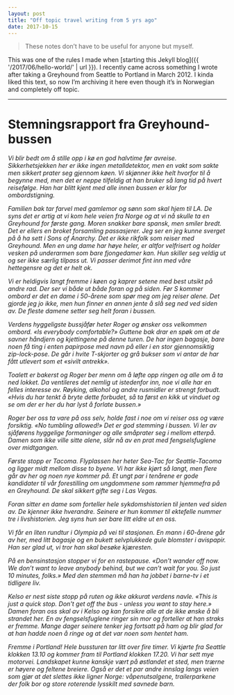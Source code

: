 ```yaml
---
layout: post
title: "Off topic travel writing from 5 yrs ago"
date: 2017-10-15
---
```


> These notes don’t have to be useful for anyone but myself.

This was one of the rules I made when [starting this Jekyll blog]({{ '/2017/06/hello-world/' | url }}). I recently came across something I wrote after taking a Greyhound from Seattle to Portland in March 2012. I kinda liked this text, so now I’m archiving it here even though it’s in Norwegian and completely off topic.

---

# Stemningsrapport fra Greyhound-bussen

_Vi blir bedt om å stille opp i kø en god halvtime før avreise. Sikkerhetsjekken her er ikke ingen metalldetektor, men en vakt som sakte men sikkert prater seg gjennom køen. Vi skjønner ikke helt hvorfor til å begynne med, men det er neppe tilfeldig at han bruker så lang tid på hvert reisefølge. Han har blitt kjent med alle innen bussen er klar for ombordstigning._

_Familien bak tar farvel med gamlemor og sønn som skal hjem til LA. De syns det er artig at vi kom hele veien fra Norge og at vi nå skulle ta en Greyhound for første gang. Moren snakker bare spansk, men smiler bredt. Det er ellers en broket forsamling passasjerer. Jeg ser en jeg kunne sverget på å ha sett i Sons of Anarchy. Det er ikke rikfolk som reiser med Greyhound. Men en ung dame har høye heler, er altfor velfrisert og holder vesken på underarmen som bare fjongedamer kan. Hun skiller seg veldig ut og ser ikke særlig tilpass ut. Vi passer derimot fint inn med våre hettegensre og det er helt ok._

_Vi er heldigvis langt fremme i køen og kaprer setene med best utsikt på andre rad. Der ser vi både ut både foran og på siden. Før S kommer ombord er det en dame i 50-årene som spør meg om jeg reiser alene. Det gjorde jeg jo ikke, men hun finner en annen jente å slå seg ned ved siden av. De fleste damene setter seg helt foran i bussen._

_Verdens hyggeligste bussjåfør heter Roger og ønsker oss velkommen ombord. «Is everybody comfortable?» Guttene bak drar en spøk om at de savner håndjern og kjettingene på denne turen. De har ingen bagasje, bare noen få ting i enten papirpose med navn på eller i en stor gjennomsiktig zip-lock-pose. De går i hvite T-skjorter og grå bukser som vi antar de har fått utlevert som et «sivilt antrekk»._

_Toalett er bakerst og Roger ber menn om å løfte opp ringen og alle om å ta ned lokket. Da ventileres det nemlig ut istedenfor inn, noe vi alle har en felles interesse av. Røyking, alkohol og andre rusmidler er strengt forbudt. «Hvis du har tenkt å bryte dette forbudet, så ta først en kikk ut vinduet og se om der er her du har lyst å forlate bussen.»_

_Roger ber oss ta vare på oss selv, holde fast i noe om vi reiser oss og være forsiktig. «No tumbling allowed!» Det er god stemming i bussen. Vi ler av sjåførens hyggelige formaninger og alle småprater seg i mellom etterpå. Damen som ikke ville sitte alene, slår nå av en prat med fengselsfuglene over midtgangen._

_Første stopp er Tacoma. Flyplassen her heter Sea-Tac for Seattle-Tacoma og ligger midt mellom disse to byene. Vi har ikke kjørt så langt, men flere går av her og noen nye kommer på. Et ungt par i tenårene er gode kandidater til vår forestilling om ungdommene som rømmer hjemmefra på en Greyhound. De skal sikkert gifte seg i Las Vegas._

_Foran sitter en dame som forteller hele sykdomshistorien til jenten ved siden av. De kjenner ikke hverandre. Seinere er hun kommer til ektefelle nummer tre i livshistorien. Jeg syns hun ser bare litt eldre ut en oss._

_Vi får en liten rundtur i Olympia på vei til stasjonen. En mann i 60-årene går av her, med litt bagasje og en bukett selvplukkede gule blomster i avispapir. Han ser glad ut, vi tror han skal besøke kjæresten._

_På en bensinstasjon stopper vi for en rastepause. «Don't wander off now. We don’t want to leave anybody behind, but we can’t wait for you. So just 10 minutes, folks.» Med den stemmen må han ha jobbet i barne-tv i et tidligere liv._

_Kelso er nest siste stopp på ruten og ikke akkurat verdens navle. «This is just a quick stop. Don't get off the bus - unless you want to stay here.» Damen foran oss skal av i Kelso og kan forsikre alle at de ikke ønske å bli strandet her. En av fengselsfuglene ringer sin mor og forteller at han straks er fremme. Mange dager seinere tenker jeg fortsatt på ham og blir glad for at han hadde noen å ringe og at det var noen som hentet ham._

_Fremme i Portland! Hele bussturen tar litt over fire timer. Vi kjørte fra Seattle klokken 13.10 og kommer fram til Portland klokken 17.20. Vi har sett mye motorvei. Landskapet kunne kanskje vært på østlandet et sted, men trærne er høyere og feltene breiere. Også er det et par andre innslag langs veien som gjør at det slettes ikke ligner Norge: våpenutsalgene, trailerparkene der folk bor og store roterende lysskilt med savnede barn._

